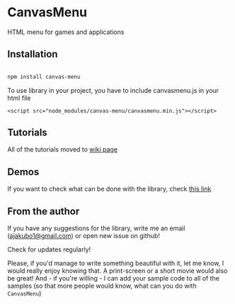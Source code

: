 # CanvasMenu
HTML menu for games and applications


## Installation

```bash

npm install canvas-menu

```

To use library in your project, you have to include canvasmenu.js in your html file
```
<script src="node_modules/canvas-menu/canvasmenu.min.js"></script>
```

## Tutorials

All of the tutorials moved to [wiki page](https://github.com/ajakubo1/CanvasMenu/wiki)

## Demos

If you want to check what can be done with the library, check [this link](http://trash.thedimgames.com/CanvasMenu/samples/)

## From the author

If you have any suggestions for the library, write me an email (ajakubo1@gmail.com) or open new issue on github!

Check for updates regularly!

Please, if you'd manage to write something beautiful with it, let me know, I would really enjoy knowing that. A 
print-screen or a short movie would also be great! And - if you're willing - I can add your sample code to all of the 
samples (so that more people would know, what can you do with ``CanvasMenu``)